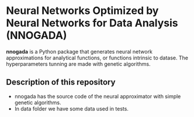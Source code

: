 # Neural Networks Optimized by Neural Networks for Data Analysis (NNOGADA) 

**nnogada** is a Python package that generates neural network approximations for analytical functions, or functions intrinsic to datase. The hyperparameters tunning are made with genetic algorithms. 


## Description of this repository

- nnogada has the source code of the neural approximator with simple genetic algorithms.
- In data folder we have some data used in tests. 


